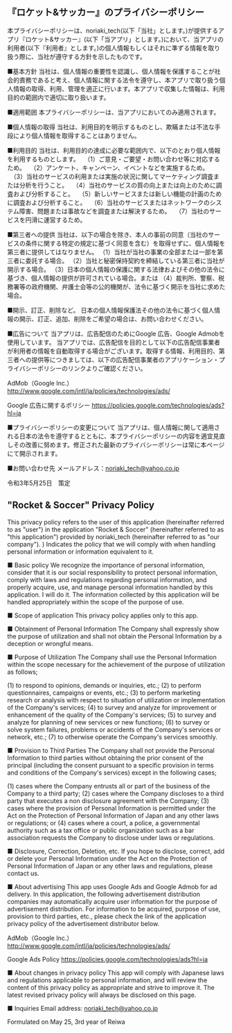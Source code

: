 ## 『ロケット&サッカー』のプライバシーポリシー



本プライバシーポリシーは、noriaki_tech(以下「当社」とします。)が提供するアプリ『ロケット&サッカー』(以下「当アプリ」とします。)において、当アプリの利用者(以下『利用者』とします。)の個人情報もしくはそれに準ずる情報を取り扱う際に、当社が遵守する方針を示したものです。


■基本方針
当社は、個人情報の重要性を認識し、個人情報を保護することが社会的責務であると考え、個人情報に関する法令を遵守し、本アプリで取り扱う個人情報の取得、利用、管理を適正に行います。本アプリで収集した情報は、利用目的の範囲内で適切に取り扱います。

■適用範囲
本プライバシーポリシーは、当アプリにおいてのみ適用されます。

■個人情報の取得
当社は、利用目的を明示するものとし、欺瞞または不法な手段により個人情報を取得することはありません。

■利用目的
当社は、利用目的の達成に必要な範囲内で、以下のとおり個人情報を利用するものとします。
　（1）ご意見・ご要望・お問い合わせ等に対応するため。
　（2）アンケート、キャンペーン、イベントなどを実施するため。
　（3）当社のサービスの利用または実施の状況に関してマーケティング調査または分析を行うこと。
　（4）当社のサービスの質の向上または向上のために調査および分析すること。
　（5）新しいサービスまたは新しい機能の計画のために調査および分析すること。
　（6）当社のサービスまたはネットワークのシステム障害、問題または事故などを調査または解決するため。
　（7）当社のサービスを円滑に運営するため。


■第三者への提供
当社は、以下の場合を除き、本人の事前の同意（当社のサービスの条件に関する特定の規定に基づく同意を含む）を取得せずに、個人情報を第三者に提供してはなりません。
（1）当社が当社の事業の全部または一部を第三者に委託する場合。
（2）当社と秘密保持契約を締結している第三者に当社が開示する場合。
（3）日本の個人情報の保護に関する法律およびその他の法令に基づき、個人情報の提供が許可されている場合。または
（4）裁判所、警察、税務署等の政府機関、弁護士会等の公的機関が、法令に基づく開示を当社に求めた場合。

■開示、訂正、削除など。
日本の個人情報保護法その他の法令に基づく個人情報の開示、訂正、追加、削除をご希望の場合は、お問い合わせください。

■広告について
当アプリは、広告配信のためにGoogle 広告、Google Admobを使用しています。
当アプリでは、広告配信を目的として以下の広告配信事業者が利用者の情報を自動取得する場合がございます。取得する情報、利用目的、第三者への提供等につきましては、以下の広告配信事業者のアプリケーション・プライバシーポリシーのリンクよりご確認ください。

AdMob（Google Inc.）
http://www.google.com/intl/ja/policies/technologies/ads/

Google 広告に関するポリシー
https://policies.google.com/technologies/ads?hl=ja

■プライバシーポリシーの変更について
当アプリは、個人情報に関して適用される日本の法令を遵守するとともに、本プライバシーポリシーの内容を適宜見直しその改善に努めます。修正された最新のプライバシーポリシーは常に本ページにて開示されます。

■お問い合わせ先
メールアドレス：noriaki_tech@yahoo.co.jp

令和3年5月25日　策定






## "Rocket & Soccer" Privacy Policy


This privacy policy refers to the user of this application (hereinafter referred to as "user") in the application "Rocket & Soccer" (hereinafter referred to as "this application") provided by noriaki_tech (hereinafter referred to as "our company"). ) Indicates the policy that we will comply with when handling personal information or information equivalent to it.


■ Basic policy
We recognize the importance of personal information, consider that it is our social responsibility to protect personal information, comply with laws and regulations regarding personal information, and properly acquire, use, and manage personal information handled by this application. I will do it. The information collected by this application will be handled appropriately within the scope of the purpose of use.

■ Scope of application
This privacy policy applies only to this app.

■ Obtainment of Personal Information
The Company shall expressly show the purpose of utilization and shall not obtain the Personal Information by a deception or wrongful means.

■ Purpose of Utilization
The Company shall use the Personal Information within the scope necessary for the achievement of the purpose of utilization as follows;

(1) to respond to opinions, demands or inquiries, etc.;
(2) to perform questionnaires, campaigns or events, etc.;
(3) to perform marketing research or analysis with respect to situation of utilization or implementation of the Company's services;
(4) to survey and analyze for improvement or enhancement of the quality of the Company's services;
(5) to survey and analyze for planning of new services or new functions;
(6) to survey or solve system failures, problems or accidents of the Company's services or network, etc.;
(7) to otherwise operate the Company's services smoothly.

■ Provision to Third Parties
The Company shall not provide the Personal Information to third parties without obtaining the prior consent of the principal (including the consent pursuant to a specific provision in terms and conditions of the Company's services) except in the following cases;

(1) cases where the Company entrusts all or part of the business of the Company to a third party;
(2) cases where the Company discloses to a third party that executes a non disclosure agreement with the Company;
(3) cases where the provision of Personal Information is permitted under the Act on the Protection of Personal Information of Japan and any other laws or regulations; or
(4) cases where a court, a police, a governmental authority such as a tax office or public organization such as a bar association requests the Company to disclose under laws or      regulations.

■ Disclosure, Correction, Deletion, etc.
If you hope to disclose, correct, add or delete your Personal Information under the Act on the Protection of Personal Information of Japan or any other laws and regulations, please contact us.

■ About advertising
This app uses Google Ads and Google Admob for ad delivery.
In this application, the following advertisement distribution companies may automatically acquire user information for the purpose of advertisement distribution. For information to be acquired, purpose of use, provision to third parties, etc., please check the link of the application privacy policy of the advertisement distributor below.

AdMob（Google Inc.）
http://www.google.com/intl/ja/policies/technologies/ads/

Google Ads Policy
https://policies.google.com/technologies/ads?hl=ja

■ About changes in privacy policy
This app will comply with Japanese laws and regulations applicable to personal information, and will review the content of this privacy policy as appropriate and strive to improve it. The latest revised privacy policy will always be disclosed on this page.

■ Inquiries
Email address: noriaki_tech@yahoo.co.jp

Formulated on May 25, 3rd year of Reiwa



